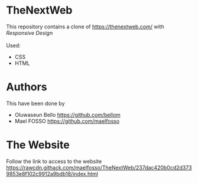 # TheNextWeb
This repository contains a clone of https://thenextweb.com/ with *Responsive Design*
<br><br>
Used:
* CSS
* HTML

# Authors
This have been done by
* Oluwaseun Bello https://github.com/bellom
* Mael FOSSO https://github.com/maelfosso

# The Website
Follow the link to access to the website https://rawcdn.githack.com/maelfosso/TheNextWeb/237dac420b0cd2d3739853e8f102c9912a9bdb18/index.html
